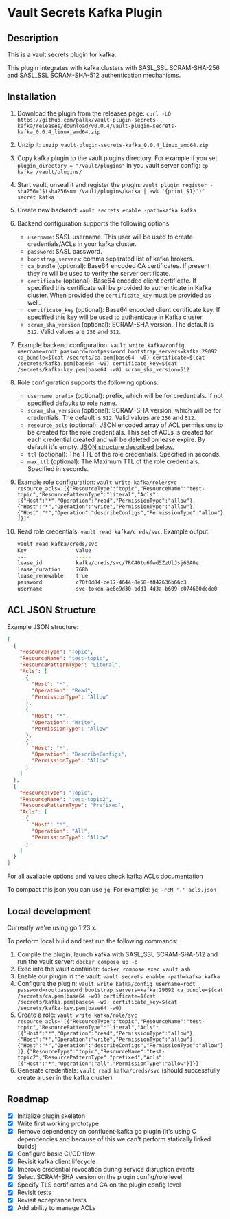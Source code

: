 # Vault Secrets Kafka Plugin

## Description

This is a vault secrets plugin for kafka.

This plugin integrates with kafka clusters with SASL_SSL SCRAM-SHA-256 and
SASL_SSL SCRAM-SHA-512 authentication mechanisms.

## Installation

1. Download the plugin from the releases page:
   `curl -LO https://github.com/palkx/vault-plugin-secrets-kafka/releases/download/v0.0.4/vault-plugin-secrets-kafka_0.0.4_linux_amd64.zip`
2. Unzip it: `unzip vault-plugin-secrets-kafka_0.0.4_linux_amd64.zip`
3. Copy kafka plugin to the vault plugins directory. For example if you set
   `plugin_directory = "/vault/plugins"` in you vault server config:
   `cp kafka /vault/plugins/`
4. Start vault, unseal it and register the plugin:
   `vault plugin register -sha256="$(sha256sum /vault/plugins/kafka | awk '{print $1}')" secret kafka`
5. Create new backend: `vault secrets enable -path=kafka kafka`
6. Backend configuration supports the following options:
   - `username`: SASL username. This user will be used to create
     credentials/ACLs in your kafka cluster.
   - `password`: SASL password.
   - `bootstrap_servers`: comma separated list of kafka brokers.
   - `ca_bundle` (optional): Base64 encoded CA certificates. If present they're
     will be used to verify the server certificate.
   - `certificate` (optional): Base64 encoded client certificate. If specified
     this certificate will be provided to authenticate in Kafka cluster. When
     provided the `certificate_key` must be provided as well.
   - `certificate_key` (optional): Base64 encoded client certificate key. If
     specified this key will be used to authenticate in Kafka cluster.
   - `scram_sha_version` (optional): SCRAM-SHA version. The default is `512`.
     Valid values are `256` and `512`.
7. Example backend configuration:
   `vault write kafka/config username=root password=rootpassword bootstrap_servers=kafka:29092 ca_bundle=$(cat /secrets/ca.pem|base64 -w0) certificate=$(cat /secrets/kafka.pem|base64 -w0) certificate_key=$(cat /secrets/kafka-key.pem|base64 -w0) scram_sha_version=512`
8. Role configuration supports the following options:
   - `username_prefix` (optional): prefix, which will be for credentials. If not
     specified defaults to role name.
   - `scram_sha_version` (optional): SCRAM-SHA version, which will be for
     credentials. The default is `512`. Valid values are `256` and `512`.
   - `resource_acls` (optional): JSON encoded array of ACL permissions to be
     created for the role credentials. This set of ACLs is created for each
     credential created and will be deleted on lease expire. By default it's
     empty. [JSON structure described below.](#acl-json-structure)
   - `ttl` (optional): The TTL of the role credentials. Specified in seconds.
   - `max_ttl` (optional): The Maximum TTL of the role credentials. Specified in
     seconds.
9. Example role configuration:
   `vault write kafka/role/svc resource_acls='[{"ResourceType":"topic","ResourceName":"test-topic","ResourcePatternType":"literal","Acls":[{"Host":"*","Operation":"read","PermissionType":"allow"},{"Host":"*","Operation":"write","PermissionType":"allow"},{"Host":"*","Operation":"describeConfigs","PermissionType":"allow"}]}]'`
10. Read role credentials: `vault read kafka/creds/svc`. Example output:

    ```sh
    vault read kafka/creds/svc
    Key                Value
    ---                -----
    lease_id           kafka/creds/svc/7RC40tu6fwd5ZzUlJsj63A0e
    lease_duration     768h
    lease_renewable    true
    password           c70f0d84-ce17-4644-8e58-f842636b66c3
    username           svc-token-ae6e9d30-bdd1-4d3a-b609-c074600dede0
    ```

## ACL JSON Structure

Example JSON structure:

```json
[
  {
    "ResourceType": "Topic",
    "ResourceName": "test-topic",
    "ResourcePatternType": "Literal",
    "Acls": [
      {
        "Host": "*",
        "Operation": "Read",
        "PermissionType": "Allow"
      },
      {
        "Host": "*",
        "Operation": "Write",
        "PermissionType": "Allow"
      },
      {
        "Host": "*",
        "Operation": "DescribeConfigs",
        "PermissionType": "Allow"
      }
    ]
  },
  {
    "ResourceType": "Topic",
    "ResourceName": "test-topic2",
    "ResourcePatternType": "Prefixed",
    "Acls": [
      {
        "Host": "*",
        "Operation": "All",
        "PermissionType": "Allow"
      }
    ]
  }
]
```

For all available options and values check
[kafka ACLs documentation](https://docs.confluent.io/platform/current/kafka/authorization.html#principal)

To compact this json you can use `jq`. For example: `jq -rcM '.' acls.json`

## Local development

Currently we're using go 1.23.x.

To perform local build and test run the following commands:

1. Compile the plugin, launch kafka with SASL_SSL SCRAM-SHA-512 and run the
   vault server: `docker compose up -d`
2. Exec into the vault container: `docker compose exec vault ash`
3. Enable our plugin in the vault: `vault secrets enable -path=kafka kafka`
4. Configure the plugin:
   `vault write kafka/config username=root password=rootpassword bootstrap_servers=kafka:29092 ca_bundle=$(cat /secrets/ca.pem|base64 -w0) certificate=$(cat /secrets/kafka.pem|base64 -w0) certificate_key=$(cat /secrets/kafka-key.pem|base64 -w0)`
5. Create a role:
   `vault write kafka/role/svc resource_acls='[{"ResourceType":"topic","ResourceName":"test-topic","ResourcePatternType":"literal","Acls":[{"Host":"*","Operation":"read","PermissionType":"allow"},{"Host":"*","Operation":"write","PermissionType":"allow"},{"Host":"*","Operation":"describeConfigs","PermissionType":"allow"}]},{"ResourceType":"topic","ResourceName":"test-topic2","ResourcePatternType":"prefixed","Acls":[{"Host":"*","Operation":"all","PermissionType":"allow"}]}]'`
6. Generate credentials: `vault read kafka/creds/svc` (should successfully
   create a user in the kafka cluster)

## Roadmap

- [x] Initialize plugin skeleton
- [x] Write first working prototype
- [x] Remove dependency on confluent-kafka go plugin (it's using C dependencies
      and because of this we can't perform statically linked builds)
- [x] Configure basic CI/CD flow
- [x] Revisit kafka client lifecycle
- [x] Improve credential revocation during service disruption events
- [x] Select SCRAM-SHA version on the plugin config/role level
- [x] Specify TLS certificates and CA on the plugin config level
- [x] Revisit tests
- [x] Revisit acceptance tests
- [x] Add ability to manage ACLs
